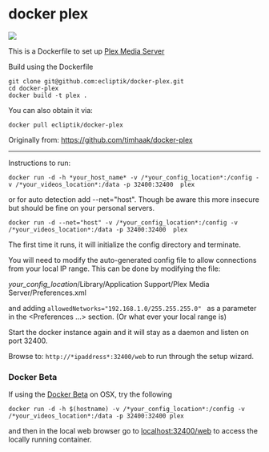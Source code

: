 # docker plex

[![](https://badge.imagelayers.io/ecliptik/docker-plex:latest.svg)](https://imagelayers.io/?images=ecliptik/docker-plex:latest 'Get your own badge on imagelayers.io')

This is a Dockerfile to set up [Plex Media Server](https://plex.tv/)

Build using the Dockerfile

```
git clone git@github.com:ecliptik/docker-plex.git
cd docker-plex
docker build -t plex .
```

You can also obtain it via:

```
docker pull ecliptik/docker-plex
```

Originally from: https://github.com/timhaak/docker-plex

---
Instructions to run:

```
docker run -d -h *your_host_name* -v /*your_config_location*:/config -v /*your_videos_location*:/data -p 32400:32400  plex
```
or for auto detection add --net="host". Though be aware this more insecure but should be fine on your personal servers.

```
docker run -d --net="host" -v /*your_config_location*:/config -v /*your_videos_location*:/data -p 32400:32400  plex
```

The first time it runs, it will initialize the config directory and terminate.

You will need to modify the auto-generated config file to allow connections from your local IP range. This can be done by modifying the file:

*your_config_location*/Library/Application Support/Plex Media Server/Preferences.xml

and adding ```allowedNetworks="192.168.1.0/255.255.255.0" ``` as a parameter in the <Preferences ...> section. (Or what ever your local range is)

Start the docker instance again and it will stay as a daemon and listen on port 32400.

Browse to: ```http://*ipaddress*:32400/web``` to run through the setup wizard.

### Docker Beta
If using the [Docker Beta](https://blog.docker.com/2016/03/docker-for-mac-windows-beta/) on OSX, try the following

```
docker run -d -h $(hostname) -v /*your_config_location*:/config -v /*your_videos_location*:/data -p 32400:32400 plex
```

and then in the local web browser go to [localhost:32400/web](http://localhost:32400/web) to access the locally running container.
